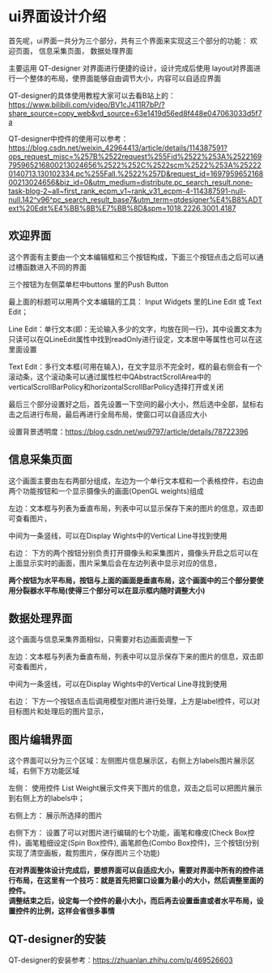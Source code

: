 # ui界面设计介绍

首先呢，ui界面一共分为三个部分，共有三个界面来实现这三个部分的功能： 欢迎页面， 信息采集页面， 数据处理界面

主要运用 QT-designer 对界面进行便捷的设计，设计完成后使用 layout对界面进行一个整体的布局，使界面能够自由调节大小，内容可以自适应界面

QT-designer的具体使用教程大家可以去看B站上的：https://www.bilibili.com/video/BV1cJ411R7bP/?share_source=copy_web&vd_source=63e1419d56ed8f448e047063033d5f7a

QT-designer中控件的使用可以参考：https://blog.csdn.net/weixin_42964413/article/details/114387591?ops_request_misc=%257B%2522request%255Fid%2522%253A%2522169795965216800213024656%2522%252C%2522scm%2522%253A%252220140713.130102334.pc%255Fall.%2522%257D&request_id=169795965216800213024656&biz_id=0&utm_medium=distribute.pc_search_result.none-task-blog-2~all~first_rank_ecpm_v1~rank_v31_ecpm-4-114387591-null-null.142^v96^pc_search_result_base7&utm_term=qtdesigner%E4%B8%ADText%20Edit%E4%BB%8B%E7%BB%8D&spm=1018.2226.3001.4187

## 欢迎界面

这个界面有主要由一个文本编辑框和三个按钮构成，下面三个按钮点击之后可以通过槽函数进入不同的界面

三个按钮为左侧菜单栏中buttons 里的Push Button

最上面的标题可以用两个文本编辑的工具： Input Widgets 里的Line Edit 或 Text Edit；

Line Edit：单行文本(即：无论输入多少的文字，均放在同一行)，其中设置文本为只读可以在QLineEdit属性中找到readOnly进行设定，文本居中等属性也可以在这里面设置

Text Edit：多行文本框(可用在输入)，在文字显示不完全时，框的最右侧会有一个滚动条，这个滚动条可以通过属性栏中QAbstractScrollArea中的verticalScrollBarPolicy和horizontalScrollBarPolicy选择打开或关闭

最后三个部分设置好之后，首先设置一下空间的最小大小，然后选中全部，鼠标右击之后进行布局，最后再进行全局布局，使窗口可以自适应大小

设置背景透明度：https://blog.csdn.net/wu9797/article/details/78722396

## 信息采集页面

这个画面主要由左右两部分组成，左边为一个单行文本框和一个表格控件，右边由两个功能按钮和一个显示摄像头的画面(OpenGL weights)组成

左边：文本框与列表为垂直布局，列表中可以显示保存下来的图片的信息，双击即可查看图片，

中间为一条竖线，可以在Display Wights中的Vertical Line寻找到使用

右边： 下方的两个按钮分别负责打开摄像头和采集图片，摄像头开启之后可以在上面显示实时的画面，图片采集后会在左边列表中显示对应的信息，

**两个按钮为水平布局，按钮与上面的画面是垂直布局，这个画面中的三个部分要使用分裂器水平布局(使得三个部分可以在显示框内随时调整大小)**

## 数据处理界面

这个画面与信息采集界面相似，只需要对右边画面调整一下

左边：文本框与列表为垂直布局，列表中可以显示保存下来的图片的信息，双击即可查看图片，

中间为一条竖线，可以在Display Wights中的Vertical Line寻找到使用

右边： 下方一个按钮点击后调用模型对图片进行处理，上方是label控件，可以对目标图片和处理后的图片显示，

## 图片编辑界面

这个界面可以分为三个区域：左侧图片信息展示区，右侧上方labels图片展示区域，右侧下方功能区域

左侧： 使用控件 List Weight展示文件夹下图片的信息，双击之后可以把图片展示到右侧上方的labels中；

右侧上方： 展示所选择的图片

右侧下方： 设置了可以对图片进行编辑的七个功能，画笔和橡皮(Check Box控件)，画笔粗细设定(Spin Box控件), 画笔颜色(Combo Box控件)，三个按钮(分别实现了清空画板，裁剪图片，保存图片三个功能)

**在对界面整体设计完成后，要想界面可以自适应大小，需要对界面中所有的控件进行布局，在这里有一个技巧：就是首先把窗口设置为最小的大小，然后调整里面的控件。**  
**调整结束之后，设定每一个控件的最小大小，而后再去设置垂直或者水平布局，设置控件的比例，这样会省很多事情**

## QT-designer的安装

QT-designer的安装参考：https://zhuanlan.zhihu.com/p/469526603